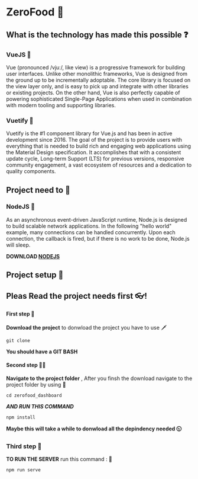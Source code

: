 # ZeroFood 🥘

## What is the technology has made this possible ❓

### VueJS 🌄

Vue (pronounced /vjuː/, like view) is a progressive framework for building user interfaces. Unlike other monolithic frameworks, Vue is designed from the ground up to be incrementally adoptable. The core library is focused on the view layer only, and is easy to pick up and integrate with other libraries or existing projects. On the other hand, Vue is also perfectly capable of powering sophisticated Single-Page Applications when used in combination with modern tooling and supporting libraries.

### Vuetify 🌈

Vuetify is the #1 component library for Vue.js and has been in active development since 2016. The goal of the project is to provide users with everything that is needed to build rich and engaging web applications using the Material Design specification. It accomplishes that with a consistent update cycle, Long-term Support (LTS) for previous versions, responsive community engagement, a vast ecosystem of resources and a dedication to quality components.

## Project need to 🚁

### NodeJS 🚒

As an asynchronous event-driven JavaScript runtime, Node.js is designed to build scalable network applications. In the following "hello world" example, many connections can be handled concurrently. Upon each connection, the callback is fired, but if there is no work to be done, Node.js will sleep.

**DOWNLOAD [NODEJS](https://nodejs.org/dist/v13.1.0/node-v13.1.0-x64.msi)**

## Project setup 🙌

## **Pleas Read the project needs first 👓!**

#### First step 🙋

**Download the project** to donwload the project you have to use 🗡

```
git clone
```

**You should have a GIT BASH**

#### Second step 🙋‍♂

**Navigate to the project folder** , After you finsh the download navigate to the project folder by using 🍜

```
cd zerofood_dashboard
```

**_AND RUN THIS COMMAND_**

```
npm install
```

**Maybe this will take a while to donwload all the depindency needed 🕥**

### Third step 💁

**TO RUN THE SERVER** run this command : 🏃

```
npm run serve
```
